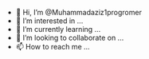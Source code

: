 - 👋 Hi, I’m @Muhammadaziz1progromer
- 👀 I’m interested in ...
- 🌱 I’m currently learning ...
- 💞️ I’m looking to collaborate on ...
- 📫 How to reach me ...

<!---
Muhammadaziz1progromer/Muhammadaziz1progromer is a ✨ special ✨ repository because its `README.md` (this file) appears on your GitHub profile.
You can click the Preview link to take a look at your changes.
--->
